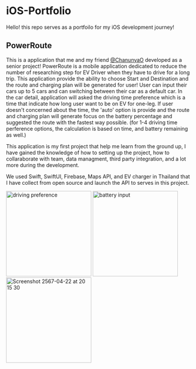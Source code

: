 
# iOS-Portfolio
Hello! this repo serves as a portfoilo for my iOS development journey!

## PowerRoute

This is a application that me and my friend [@ChanunyaO](https://github.com/ChanunyaO) developed as a senior project!
PowerRoute is a mobile application dedicated to reduce the number of researching step for EV Driver when they have to drive for a long trip.
This application provide the ability to choose Start and Destination and the route and charging plan will be generated for user!
User can input their cars up to 5 cars and can switching between their car as a default car. In the car detail, application will asked the driving time preference which is a time that indicate how long user want to be on EV for one-leg. If user doesn't concerned about the time, the 'auto' option is provide and the route and charging plan will generate focus on the battery percentage and suggested the route with the fastest way possible. (for 1-4 driving time perference options, the calculation is based on time, and battery remaining as well.)

This application is my first project that help me learn from the ground up, I have gained the knowledge of how to setting up the project, how to collaraborate with team, data managment, third party integration, and a lot more during the development.

We used Swift, SwiftUI, Firebase, Maps API, and EV charger in Thailand that I have collect from open source and launch the API to serves in this project.

<img width="232" alt="driving preference" src="https://github.com/jaybjackie/iOS-Portfolio/assets/88821578/ef05989a-a753-4695-bc58-54672d2bb777">

<img width="232" alt="battery input" src="https://github.com/jaybjackie/iOS-Portfolio/assets/88821578/a242ec21-81a1-48f7-8355-833c7a953ce7">

<img width="232" alt="Screenshot 2567-04-22 at 20 15 30" src="https://github.com/jaybjackie/iOS-Portfolio/assets/88821578/5d901ad6-1a29-4300-807a-ef200e68ea68">
